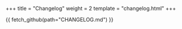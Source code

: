 +++
title = "Changelog"
weight = 2
template = "changelog.html"
+++

{{ fetch_github(path="CHANGELOG.md") }}
